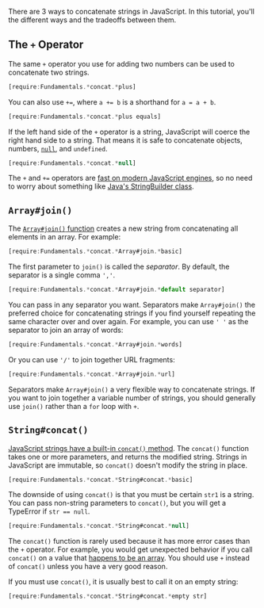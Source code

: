 There are 3 ways to concatenate strings in JavaScript. In this tutorial, you'll
the different ways and the tradeoffs between them.

The `+` Operator
----------------

The same `+` operator you use for adding two numbers can be used to concatenate
two strings.

```javascript
[require:Fundamentals.*concat.*plus]
```

You can also use `+=`, where `a += b` is a shorthand for `a = a + b`.

```javascript
[require:Fundamentals.*concat.*plus equals]
```

If the left hand side of the `+` operator is a string, JavaScript will coerce
the right hand side to a string. That means it is safe to concatenate objects,
numbers, [`null`](/tutorials/fundamentals/null), and `undefined`.

```javascript
[require:Fundamentals.*concat.*null]
```

The `+` and `+=` operators are [fast on modern JavaScript engines](https://2ality.com/2011/10/string-concatenation.html), so no need to worry about something like [Java's StringBuilder class](https://www.geeksforgeeks.org/stringbuilder-class-in-java-with-examples/).

`Array#join()`
--------------

The [`Array#join()` function](https://developer.mozilla.org/en-US/docs/Web/JavaScript/Reference/Global_Objects/Array/join) creates a new string from concatenating all elements in an array. For example:

```javascript
[require:Fundamentals.*concat.*Array#join.*basic]
```

The first parameter to `join()` is called the _separator_. By default, the
separator is a single comma `','`.

```javascript
[require:Fundamentals.*concat.*Array#join.*default separator]
```

You can pass in any separator you want. Separators make `Array#join()` the preferred
choice for concatenating strings if you find yourself repeating the same character over and over again. For example, you can use `' '` as the separator to join an array of words:

```javascript
[require:Fundamentals.*concat.*Array#join.*words]
```

Or you can use `'/'` to join together URL fragments:

```javascript
[require:Fundamentals.*concat.*Array#join.*url]
```

Separators make `Array#join()` a very flexible way to concatenate strings. If you
want to join together a variable number of strings, you should generally use `join()`
rather than a `for` loop with `+`.

`String#concat()`
-----------------

[JavaScript strings have a built-in `concat()` method](https://developer.mozilla.org/en-US/docs/Web/JavaScript/Reference/Global_Objects/String/concat). The `concat()` function takes one or more parameters, and returns the modified string. Strings in JavaScript are immutable, so `concat()` doesn't modify the string in place.

```javascript
[require:Fundamentals.*concat.*String#concat.*basic]
```

The downside of using `concat()` is that you must be certain `str1` is a string.
You can pass non-string parameters to `concat()`, but you will get a TypeError
if `str == null`.

```javascript
[require:Fundamentals.*concat.*String#concat.*null]
```

The `concat()` function is rarely used because it has more error cases than the
`+` operator. For example, you would get unexpected behavior if you call `concat()`
on a value that [happens to be an array](https://developer.mozilla.org/en-US/docs/Web/JavaScript/Reference/Global_Objects/Array/concat). You should use `+` instead of `concat()` unless you have a very good reason.

If you must use `concat()`, it is usually best to call it on an empty string:

```javascript
[require:Fundamentals.*concat.*String#concat.*empty str]
```